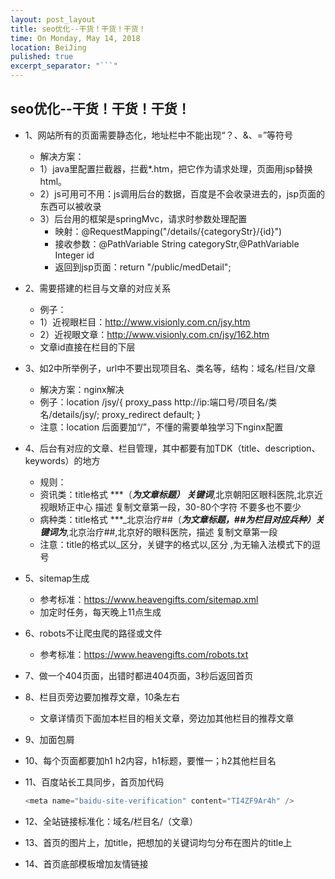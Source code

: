 ```yaml
---
layout: post_layout
title: seo优化--干货！干货！干货！
time: On Monday, May 14, 2018
location: BeiJing
pulished: true
excerpt_separator: "```"
---
```


## seo优化--干货！干货！干货！

* 1、网站所有的页面需要静态化，地址栏中不能出现“？、&、=”等符号
    * 解决方案：
    * 1）java里配置拦截器，拦截*.htm，把它作为请求处理，页面用jsp替换html。
	* 2）js可用可不用：js调用后台的数据，百度是不会收录进去的，jsp页面的东西可以被收录
	* 3）后台用的框架是springMvc，请求时参数处理配置
	    * 映射：@RequestMapping("/details/{categoryStr}/{id}")
	    * 接收参数：@PathVariable String categoryStr,@PathVariable Integer id
	    * 返回到jsp页面：return "/public/medDetail";
* 2、需要搭建的栏目与文章的对应关系
    * 例子：
	* 1）近视眼栏目：http://www.visionly.com.cn/jsy.htm
	* 2）近视眼文章：http://www.visionly.com.cn/jsy/162.htm
	* 文章id直接在栏目的下层
* 3、如2中所举例子，url中不要出现项目名、类名等，结构：域名/栏目/文章
    * 解决方案：nginx解决
    * 例子：location /jsy/{
            proxy_pass http://ip:端口号/项目名/类名/details/jsy/;
            proxy_redirect default;
        }
    * 注意：location 后面要加“/”，不懂的需要单独学习下nginx配置
* 4、后台有对应的文章、栏目管理，其中都要有加TDK（title、description、keywords）的地方
    * 规则：
	* 资讯类：title格式 ***（***为文章标题）  关键词***,北京朝阳区眼科医院,北京近视眼矫正中心  描述 复制文章第一段，30-80个字符 不要多也不要少
	* 病种类：title格式 ***_北京治疗##（***为文章标题，##为栏目对应兵种）关键词为***,北京治疗##,北京好的眼科医院，描述 复制文章第一段
    * 注意：title的格式以_区分，关键字的格式以,区分 ,为无输入法模式下的逗号

* 5、sitemap生成
	* 参考标准：https://www.heavengifts.com/sitemap.xml
	* 加定时任务，每天晚上11点生成
* 6、robots不让爬虫爬的路径或文件
	* 参考标准：https://www.heavengifts.com/robots.txt
* 7、做一个404页面，出错时都进404页面，3秒后返回首页
* 8、栏目页旁边要加推荐文章，10条左右
   * 文章详情页下面加本栏目的相关文章，旁边加其他栏目的推荐文章
* 9、加面包屑
* 10、每个页面都要加h1 h2内容，h1标题，要惟一；h2其他栏目名
* 11、百度站长工具同步，首页加代码
	```java
    <meta name="baidu-site-verification" content="TI4ZF9Ar4h" />
    ```
* 12、全站链接标准化：域名/栏目名/（文章）
* 13、首页的图片上，加title，把想加的关键词均匀分布在图片的title上
* 14、首页底部模板增加友情链接
